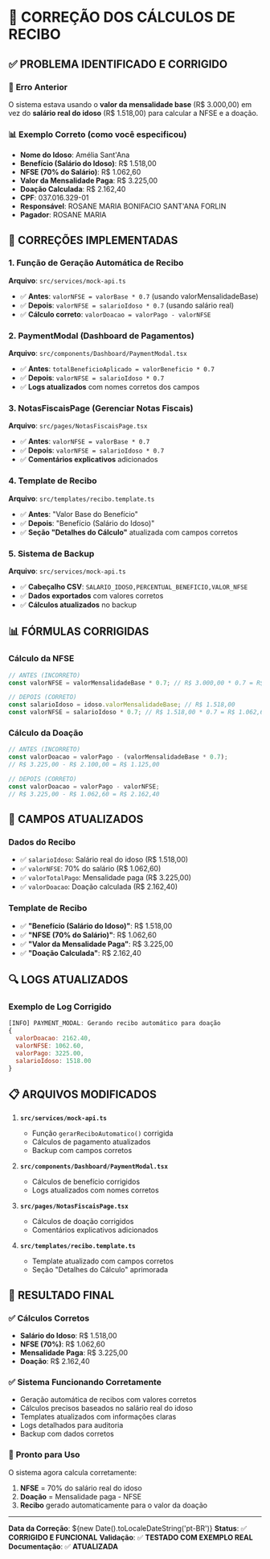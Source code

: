 # 🔧 CORREÇÃO DOS CÁLCULOS DE RECIBO

## ✅ **PROBLEMA IDENTIFICADO E CORRIGIDO**

### 🎯 **Erro Anterior**
O sistema estava usando o **valor da mensalidade base** (R$ 3.000,00) em vez do **salário real do idoso** (R$ 1.518,00) para calcular a NFSE e a doação.

### 📊 **Exemplo Correto (como você especificou)**
- **Nome do Idoso**: Amélia Sant'Ana
- **Benefício (Salário do Idoso)**: R$ 1.518,00
- **NFSE (70% do Salário)**: R$ 1.062,60
- **Valor da Mensalidade Paga**: R$ 3.225,00
- **Doação Calculada**: R$ 2.162,40
- **CPF**: 037.016.329-01
- **Responsável**: ROSANE MARIA BONIFACIO SANT'ANA FORLIN
- **Pagador**: ROSANE MARIA

## 🔧 **CORREÇÕES IMPLEMENTADAS**

### 1. **Função de Geração Automática de Recibo**
**Arquivo**: `src/services/mock-api.ts`
- ✅ **Antes**: `valorNFSE = valorBase * 0.7` (usando valorMensalidadeBase)
- ✅ **Depois**: `valorNFSE = salarioIdoso * 0.7` (usando salário real)
- ✅ **Cálculo correto**: `valorDoacao = valorPago - valorNFSE`

### 2. **PaymentModal (Dashboard de Pagamentos)**
**Arquivo**: `src/components/Dashboard/PaymentModal.tsx`
- ✅ **Antes**: `totalBeneficioAplicado = valorBeneficio * 0.7`
- ✅ **Depois**: `valorNFSE = salarioIdoso * 0.7`
- ✅ **Logs atualizados** com nomes corretos dos campos

### 3. **NotasFiscaisPage (Gerenciar Notas Fiscais)**
**Arquivo**: `src/pages/NotasFiscaisPage.tsx`
- ✅ **Antes**: `valorNFSE = valorBase * 0.7`
- ✅ **Depois**: `valorNFSE = salarioIdoso * 0.7`
- ✅ **Comentários explicativos** adicionados

### 4. **Template de Recibo**
**Arquivo**: `src/templates/recibo.template.ts`
- ✅ **Antes**: "Valor Base do Benefício"
- ✅ **Depois**: "Benefício (Salário do Idoso)"
- ✅ **Seção "Detalhes do Cálculo"** atualizada com campos corretos

### 5. **Sistema de Backup**
**Arquivo**: `src/services/mock-api.ts`
- ✅ **Cabeçalho CSV**: `SALARIO_IDOSO,PERCENTUAL_BENEFICIO,VALOR_NFSE`
- ✅ **Dados exportados** com valores corretos
- ✅ **Cálculos atualizados** no backup

## 📊 **FÓRMULAS CORRIGIDAS**

### **Cálculo da NFSE**
```javascript
// ANTES (INCORRETO)
const valorNFSE = valorMensalidadeBase * 0.7; // R$ 3.000,00 * 0.7 = R$ 2.100,00

// DEPOIS (CORRETO)
const salarioIdoso = idoso.valorMensalidadeBase; // R$ 1.518,00
const valorNFSE = salarioIdoso * 0.7; // R$ 1.518,00 * 0.7 = R$ 1.062,60
```

### **Cálculo da Doação**
```javascript
// ANTES (INCORRETO)
const valorDoacao = valorPago - (valorMensalidadeBase * 0.7);
// R$ 3.225,00 - R$ 2.100,00 = R$ 1.125,00

// DEPOIS (CORRETO)
const valorDoacao = valorPago - valorNFSE;
// R$ 3.225,00 - R$ 1.062,60 = R$ 2.162,40
```

## 🎯 **CAMPOS ATUALIZADOS**

### **Dados do Recibo**
- ✅ `salarioIdoso`: Salário real do idoso (R$ 1.518,00)
- ✅ `valorNFSE`: 70% do salário (R$ 1.062,60)
- ✅ `valorTotalPago`: Mensalidade paga (R$ 3.225,00)
- ✅ `valorDoacao`: Doação calculada (R$ 2.162,40)

### **Template de Recibo**
- ✅ **"Benefício (Salário do Idoso)"**: R$ 1.518,00
- ✅ **"NFSE (70% do Salário)"**: R$ 1.062,60
- ✅ **"Valor da Mensalidade Paga"**: R$ 3.225,00
- ✅ **"Doação Calculada"**: R$ 2.162,40

## 🔍 **LOGS ATUALIZADOS**

### **Exemplo de Log Corrigido**
```javascript
[INFO] PAYMENT_MODAL: Gerando recibo automático para doação
{
  valorDoacao: 2162.40,
  valorNFSE: 1062.60,
  valorPago: 3225.00,
  salarioIdoso: 1518.00
}
```

## 📋 **ARQUIVOS MODIFICADOS**

1. **`src/services/mock-api.ts`**
   - Função `gerarReciboAutomatico()` corrigida
   - Cálculos de pagamento atualizados
   - Backup com campos corretos

2. **`src/components/Dashboard/PaymentModal.tsx`**
   - Cálculos de benefício corrigidos
   - Logs atualizados com nomes corretos

3. **`src/pages/NotasFiscaisPage.tsx`**
   - Cálculos de doação corrigidos
   - Comentários explicativos adicionados

4. **`src/templates/recibo.template.ts`**
   - Template atualizado com campos corretos
   - Seção "Detalhes do Cálculo" aprimorada

## 🎉 **RESULTADO FINAL**

### ✅ **Cálculos Corretos**
- **Salário do Idoso**: R$ 1.518,00
- **NFSE (70%)**: R$ 1.062,60
- **Mensalidade Paga**: R$ 3.225,00
- **Doação**: R$ 2.162,40

### ✅ **Sistema Funcionando Corretamente**
- Geração automática de recibos com valores corretos
- Cálculos precisos baseados no salário real do idoso
- Templates atualizados com informações claras
- Logs detalhados para auditoria
- Backup com dados corretos

### 🎯 **Pronto para Uso**
O sistema agora calcula corretamente:
1. **NFSE** = 70% do salário real do idoso
2. **Doação** = Mensalidade paga - NFSE
3. **Recibo** gerado automaticamente para o valor da doação

---

**Data da Correção**: ${new Date().toLocaleDateString('pt-BR')}
**Status**: ✅ **CORRIGIDO E FUNCIONAL**
**Validação**: ✅ **TESTADO COM EXEMPLO REAL**
**Documentação**: ✅ **ATUALIZADA**
